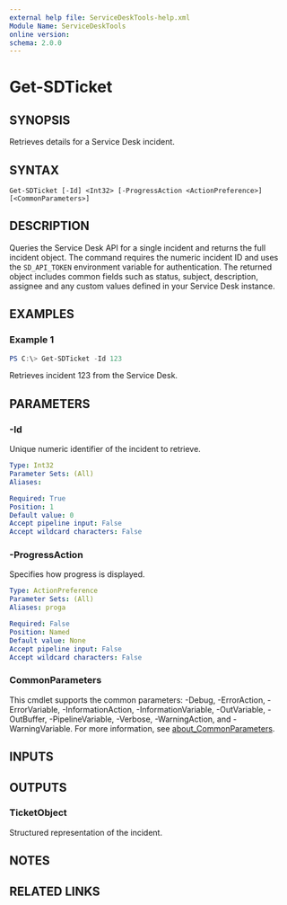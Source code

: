 ```yaml
---
external help file: ServiceDeskTools-help.xml
Module Name: ServiceDeskTools
online version:
schema: 2.0.0
---
```


# Get-SDTicket

## SYNOPSIS
Retrieves details for a Service Desk incident.

## SYNTAX

```
Get-SDTicket [-Id] <Int32> [-ProgressAction <ActionPreference>] [<CommonParameters>]
```

## DESCRIPTION
Queries the Service Desk API for a single incident and returns the
full incident object.  The command requires the numeric incident ID and
uses the `SD_API_TOKEN` environment variable for authentication.  The
returned object includes common fields such as status, subject,
description, assignee and any custom values defined in your Service
Desk instance.

## EXAMPLES

### Example 1
```powershell
PS C:\> Get-SDTicket -Id 123
```

Retrieves incident 123 from the Service Desk.

## PARAMETERS

### -Id
Unique numeric identifier of the incident to retrieve.

```yaml
Type: Int32
Parameter Sets: (All)
Aliases:

Required: True
Position: 1
Default value: 0
Accept pipeline input: False
Accept wildcard characters: False
```

### -ProgressAction
Specifies how progress is displayed.

```yaml
Type: ActionPreference
Parameter Sets: (All)
Aliases: proga

Required: False
Position: Named
Default value: None
Accept pipeline input: False
Accept wildcard characters: False
```

### CommonParameters
This cmdlet supports the common parameters: -Debug, -ErrorAction, -ErrorVariable, -InformationAction, -InformationVariable, -OutVariable, -OutBuffer, -PipelineVariable, -Verbose, -WarningAction, and -WarningVariable. For more information, see [about_CommonParameters](http://go.microsoft.com/fwlink/?LinkID=113216).

## INPUTS

## OUTPUTS

### TicketObject
Structured representation of the incident.

## NOTES

## RELATED LINKS

